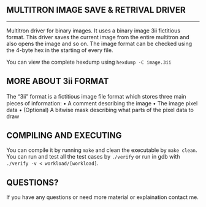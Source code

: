 MULTITRON IMAGE SAVE & RETRIVAL DRIVER
--------------------------------------
--------------------------------------

Multitron driver for binary images. It uses a binary image 3ii fictitious format. This driver saves the current image from the entire multitron and also opens the image and so on. The image format can be checked using the 4-byte hex in the starting of every file. 

You can view the complete hexdump using `hexdump -C image.3ii`
  


MORE ABOUT 3ii FORMAT
---------------------

The “3ii” format is a ﬁctitious image ﬁle format which stores three main pieces of information:
• A comment describing the image
• The image pixel data
• (Optional) A bitwise mask describing what parts of the pixel data to draw

COMPILING AND EXECUTING
-----------------------

You can compile it by running `make` and clean the executable by `make clean`. You can run and test all the test cases by `./verify` or run in gdb with `./verify -v < workload/[workload]`.

QUESTIONS?
----------

If you have any questions or need more material or explaination contact me.
